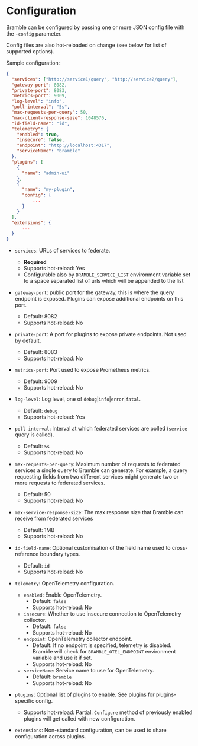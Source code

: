 # Configuration

Bramble can be configured by passing one or more JSON config file with the `-config` parameter.

Config files are also hot-reloaded on change (see below for list of supported options).

Sample configuration:

```json
{
  "services": ["http://service1/query", "http://service2/query"],
  "gateway-port": 8082,
  "private-port": 8083,
  "metrics-port": 9009,
  "log-level": "info",
  "poll-interval": "5s",
  "max-requests-per-query": 50,
  "max-client-response-size": 1048576,
  "id-field-name": "id",
  "telemetry": {
    "enabled": true,
    "insecure": false,
    "endpoint": "http://localhost:4317",
    "serviceName": "bramble"
  },
  "plugins": [
    {
      "name": "admin-ui"
    },
    {
      "name": "my-plugin",
      "config": {
          ...
      }
    }
  ],
  "extensions": {
      ...
  }
}
```

- `services`: URLs of services to federate.

  - **Required**
  - Supports hot-reload: Yes
  - Configurable also by `BRAMBLE_SERVICE_LIST` environment variable set to a space separated list of urls which will be appended to the list

- `gateway-port`: public port for the gateway, this is where the query endpoint
  is exposed. Plugins can expose additional endpoints on this port.

  - Default: 8082
  - Supports hot-reload: No

- `private-port`: A port for plugins to expose private endpoints. Not used by default.

  - Default: 8083
  - Supports hot-reload: No

- `metrics-port`: Port used to expose Prometheus metrics.

  - Default: 9009
  - Supports hot-reload: No

- `log-level`: Log level, one of `debug`|`info`|`error`|`fatal`.

  - Default: `debug`
  - Supports hot-reload: Yes

- `poll-interval`: Interval at which federated services are polled (`service` query is called).

  - Default: `5s`
  - Supports hot-reload: No

- `max-requests-per-query`: Maximum number of requests to federated services
  a single query to Bramble can generate. For example, a query requesting
  fields from two different services might generate two or more requests to
  federated services.

  - Default: 50
  - Supports hot-reload: No

- `max-service-response-size`: The max response size that Bramble can receive from federated services

  - Default: 1MB
  - Supports hot-reload: No

- `id-field-name`: Optional customisation of the field name used to cross-reference boundary types.

  - Default: `id`
  - Supports hot-reload: No

- `telemetry`: OpenTelemetry configuration.
  - `enabled`: Enable OpenTelemetry.
    - Default: `false`
    - Supports hot-reload: No
  - `insecure`: Whether to use insecure connection to OpenTelemetry collector.
    - Default: `false`
    - Supports hot-reload: No
  - `endpoint`: OpenTelemetry collector endpoint.
    - Default: If no endpoint is specified, telemetry is disabled. Bramble will check for `BRAMBLE_OTEL_ENDPOINT` environment variable and use it if set.
    - Supports hot-reload: No
  - `serviceName`: Service name to use for OpenTelemetry.
    - Default: `bramble`
    - Supports hot-reload: No


- `plugins`: Optional list of plugins to enable. See [plugins](plugins.md) for plugins-specific config.

  - Supports hot-reload: Partial. `Configure` method of previously enabled plugins will get called with new configuration.

- `extensions`: Non-standard configuration, can be used to share configuration across plugins.
